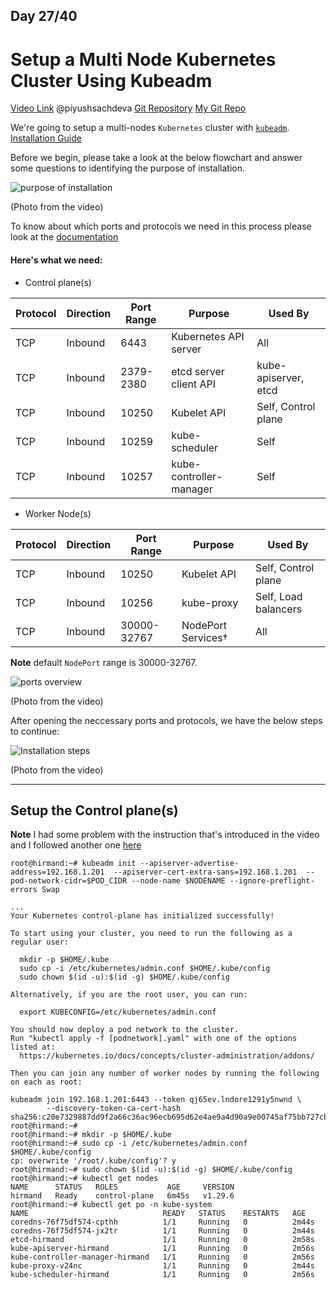 ## Day 27/40
# Setup a Multi Node Kubernetes Cluster Using Kubeadm
[Video Link](https://www.youtube.com/watch?v=WcdMC3Lj4tU)
@piyushsachdeva 
[Git Repository](https://github.com/piyushsachdeva/CKA-2024/)
[My Git Repo](https://github.com/sina14/40daysofkubernetes)


We're going to setup a multi-nodes `Kubernetes` cluster with [`kubeadm`](https://kubernetes.io/docs/reference/setup-tools/kubeadm/).
[Installation Guide](https://kubernetes.io/docs/setup/production-environment/tools/kubeadm/install-kubeadm/)

Before we begin, please take a look at the below flowchart and answer some questions to identifying the purpose of installation.

![purpose of installation](https://dev-to-uploads.s3.amazonaws.com/uploads/articles/77qh17fflz15clkf7xnj.png)

(Photo from the video) 

To know about which ports and protocols we need in this process please look at the [documentation](https://kubernetes.io/docs/reference/networking/ports-and-protocols/)

#### Here's what we need:

- Control plane(s)

| Protocol | Direction | Port Range | Purpose | Used By |
| -------- | -------- | -------- | -------- | -------- |
| TCP | Inbound | 6443 | Kubernetes API server | All |
| TCP | Inbound | 2379-2380 | etcd server client API | kube-apiserver, etcd |
| TCP | Inbound | 10250 | Kubelet API | Self, Control plane |
| TCP | Inbound | 10259 | kube-scheduler | Self |
| TCP | Inbound | 10257 | kube-controller-manager | Self |


- Worker Node(s)

| Protocol | Direction | Port Range | Purpose | Used By |
| -------- | -------- | -------- | -------- | -------- |
| TCP | Inbound | 10250 | Kubelet API | Self, Control plane |
| TCP | Inbound | 10256 | kube-proxy | Self, Load balancers |
| TCP | Inbound | 30000-32767 | NodePort Services† | All |

**Note** default `NodePort` range is 30000-32767.

![ports overview](https://dev-to-uploads.s3.amazonaws.com/uploads/articles/45phbopcu024cirj9394.png)

(Photo from the video)

After opening the neccessary ports and protocols, we have the below steps to continue:

![Installation steps](https://dev-to-uploads.s3.amazonaws.com/uploads/articles/tlv14o5f12k4obfgdqf5.png)

(Photo from the video)

---

## Setup the Control plane(s)

**Note** I had some problem with the instruction that's introduced in the video and I followed another one [here](https://devopscube.com/setup-kubernetes-cluster-kubeadm/)

```console
root@hirmand:~# kubeadm init --apiserver-advertise-address=192.168.1.201  --apiserver-cert-extra-sans=192.168.1.201  --pod-network-cidr=$POD_CIDR --node-name $NODENAME --ignore-preflight-errors Swap

...
Your Kubernetes control-plane has initialized successfully!

To start using your cluster, you need to run the following as a regular user:

  mkdir -p $HOME/.kube
  sudo cp -i /etc/kubernetes/admin.conf $HOME/.kube/config
  sudo chown $(id -u):$(id -g) $HOME/.kube/config

Alternatively, if you are the root user, you can run:

  export KUBECONFIG=/etc/kubernetes/admin.conf

You should now deploy a pod network to the cluster.
Run "kubectl apply -f [podnetwork].yaml" with one of the options listed at:
  https://kubernetes.io/docs/concepts/cluster-administration/addons/

Then you can join any number of worker nodes by running the following on each as root:

kubeadm join 192.168.1.201:6443 --token qj65ev.lndore1291y5nwnd \
        --discovery-token-ca-cert-hash sha256:c20e7329887dd9f2a66c36ac96ecb695d62e4ae9a4d90a9e00745af75bb727cb
root@hirmand:~#
root@hirmand:~# mkdir -p $HOME/.kube
root@hirmand:~# sudo cp -i /etc/kubernetes/admin.conf $HOME/.kube/config
cp: overwrite '/root/.kube/config'? y
root@hirmand:~# sudo chown $(id -u):$(id -g) $HOME/.kube/config
root@hirmand:~# kubectl get nodes
NAME      STATUS   ROLES           AGE     VERSION
hirmand   Ready    control-plane   6m45s   v1.29.6
root@hirmand:~# kubectl get po -n kube-system
NAME                              READY   STATUS    RESTARTS   AGE
coredns-76f75df574-cpthh          1/1     Running   0          2m44s
coredns-76f75df574-jx2tr          1/1     Running   0          2m44s
etcd-hirmand                      1/1     Running   0          2m58s
kube-apiserver-hirmand            1/1     Running   0          2m56s
kube-controller-manager-hirmand   1/1     Running   0          2m56s
kube-proxy-v24nc                  1/1     Running   0          2m44s
kube-scheduler-hirmand            1/1     Running   0          2m56s

```




